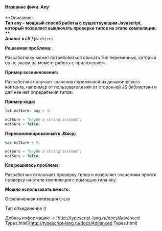 #### **Название фичи: Any**

**Описание:        
**Тип any - мощный способ работы с существующим Javascript, который позволяет выключать проверки типов на этапе компиляции.  
**  
Аналог в c\# / js**: `object`

**Решаемая проблема:**

Разработчику может потребоваться описать тип переменных, который он не знаем на момент работы с приложением.

**Пример возникновения:**

Разработчик получает значения переменной из динамического контента, например от пользователя или от сторонней JS библиотеки и для нее нет определения типов.

**Пример кода:**

```js
let notSure: any = 4;

notSure = "maybe a string instead";
notSure = false;
```

**Перекомпилированный в JSкод:**

```js
var notSure = 4;

notSure = "maybe a string instead";
notSure = false;
```

**Как решилась проблема**:

Разработчик отключает проверку типов и позволяет значениям пройти проверку на этапе компиляции с помощью типа any.

**Можно использовать вместо:**

Ограниченная типизация `Union`

Тип объединение \(\)



Добавь информацию -&gt; [http://typescript-lang.ru/docs/Advanced Types.html](http://typescript-lang.ru/docs/Advanced Types.html)

